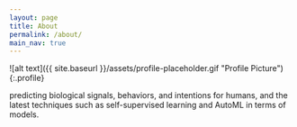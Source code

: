 ```yaml
---
layout: page
title: About
permalink: /about/
main_nav: true
---
```


![alt text]({{ site.baseurl }}/assets/profile-placeholder.gif "Profile Picture"){:.profile}

predicting biological signals, behaviors, and intentions for humans, 
and the latest techniques such as self-supervised learning and AutoML in terms of models.
